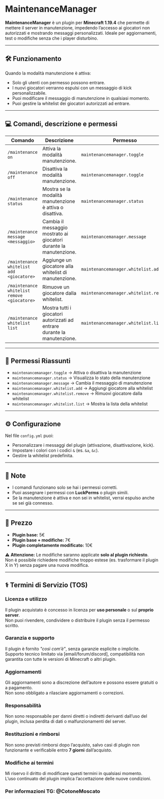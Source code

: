 # MaintenanceManager

**MaintenanceManager** è un plugin per **Minecraft 1.19.4** che permette di mettere il server in manutenzione, impedendo l’accesso ai giocatori non autorizzati e mostrando messaggi personalizzati. Ideale per aggiornamenti, test o modifiche senza che i player disturbino.

---

## 🛠 Funzionamento
Quando la modalità manutenzione è attiva:

- Solo gli utenti con permesso possono entrare.  
- I nuovi giocatori verranno espulsi con un messaggio di kick personalizzabile.  
- Puoi modificare il messaggio di manutenzione in qualsiasi momento.  
- Puoi gestire la whitelist dei giocatori autorizzati ad entrare.

---

## 💻 Comandi, descrizione e permessi

| Comando | Descrizione | Permesso |
|---------|-------------|----------|
| `/maintenance on` | Attiva la modalità manutenzione. | `maintenancemanager.toggle` |
| `/maintenance off` | Disattiva la modalità manutenzione. | `maintenancemanager.toggle` |
| `/maintenance status` | Mostra se la modalità manutenzione è attiva o disattiva. | `maintenancemanager.status` |
| `/maintenance message <messaggio>` | Cambia il messaggio mostrato ai giocatori durante la manutenzione. | `maintenancemanager.message` |
| `/maintenance whitelist add <giocatore>` | Aggiunge un giocatore alla whitelist di manutenzione. | `maintenancemanager.whitelist.add` |
| `/maintenance whitelist remove <giocatore>` | Rimuove un giocatore dalla whitelist. | `maintenancemanager.whitelist.remove` |
| `/maintenance whitelist list` | Mostra tutti i giocatori autorizzati ad entrare durante la manutenzione. | `maintenancemanager.whitelist.list` |

---

## 🔑 Permessi Riassunti

- `maintenancemanager.toggle` → Attiva o disattiva la manutenzione  
- `maintenancemanager.status` → Visualizza lo stato della manutenzione  
- `maintenancemanager.message` → Cambia il messaggio di manutenzione  
- `maintenancemanager.whitelist.add` → Aggiungi giocatore alla whitelist  
- `maintenancemanager.whitelist.remove` → Rimuovi giocatore dalla whitelist  
- `maintenancemanager.whitelist.list` → Mostra la lista della whitelist  

---

## ⚙ Configurazione
Nel file `config.yml` puoi:

- Personalizzare i messaggi del plugin (attivazione, disattivazione, kick).  
- Impostare i colori con i codici `&` (es. `&a`, `&c`).  
- Gestire la whitelist predefinita.

---

## 📢 Note
- I comandi funzionano solo se hai i permessi corretti.  
- Puoi assegnare i permessi con **LuckPerms** o plugin simili.  
- Se la manutenzione è attiva e non sei in whitelist, verrai espulso anche se sei già connesso.

---

## 💸 Prezzo
- **Plugin base:** 5€  
- **Plugin base + modifiche:** 7€  
- **Plugin completamente modificato:** 10€  

⚠️ **Attenzione:** Le modifiche saranno applicate **solo al plugin richiesto**.  
Non è possibile richiedere modifiche troppo estese (es. trasformare il plugin X in Y) senza pagare una nuova modifica.

---

## ⚕️ Termini di Servizio (TOS)

### Licenza e utilizzo
Il plugin acquistato è concesso in licenza per **uso personale** o sul **proprio server**.  
Non puoi rivendere, condividere o distribuire il plugin senza il permesso scritto.

### Garanzia e supporto
Il plugin è fornito *"così com’è"*, senza garanzie esplicite o implicite.  
Supporto tecnico limitato via [email/forum/discord], compatibilità non garantita con tutte le versioni di Minecraft o altri plugin.

### Aggiornamenti
Gli aggiornamenti sono a discrezione dell’autore e possono essere gratuiti o a pagamento.  
Non sono obbligato a rilasciare aggiornamenti o correzioni.

### Responsabilità
Non sono responsabile per danni diretti o indiretti derivanti dall’uso del plugin, inclusa perdita di dati o malfunzionamenti del server.

### Restituzioni e rimborsi
Non sono previsti rimborsi dopo l’acquisto, salvo casi di plugin non funzionante e verificabile entro **7 giorni** dall’acquisto.

### Modifiche ai termini
Mi riservo il diritto di modificare questi termini in qualsiasi momento.  
L’uso continuato del plugin implica l’accettazione delle nuove condizioni.

### Per informazioni TG: @CotoneMoscato
